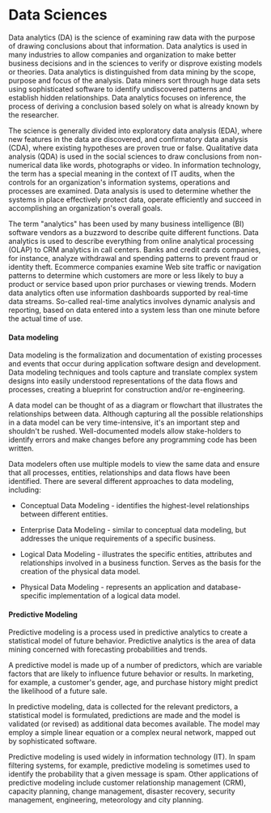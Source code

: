 Data Sciences
=================
Data analytics (DA) is the science of examining raw data with the purpose of drawing conclusions about that information. Data analytics is used in many industries to allow companies and organization to make better business decisions and in the sciences to verify or disprove existing models or theories. Data analytics is distinguished from data mining by the scope, purpose and focus of the analysis. Data miners sort through huge data sets using sophisticated software to identify undiscovered patterns and establish hidden relationships. Data analytics focuses on inference, the process of deriving a conclusion based solely on what is already known by the researcher.

The science is generally divided into exploratory data analysis (EDA), where new features in the data are discovered, and confirmatory data analysis (CDA), where existing hypotheses are proven true or false. Qualitative data analysis (QDA) is used in the social sciences to draw conclusions from non-numerical data like words, photographs or video. In information technology, the term has a special meaning in the context of IT audits, when the controls for an organization's information systems, operations and processes are examined. Data analysis is used to determine whether the systems in place effectively protect data, operate efficiently and succeed in accomplishing an organization's overall goals.

The term "analytics" has been used by many business intelligence (BI) software vendors as a buzzword to describe quite different functions. Data analytics is used to describe everything from online analytical processing (OLAP) to CRM analytics in call centers. Banks and credit cards companies, for instance, analyze withdrawal and spending patterns to prevent fraud or identity theft. Ecommerce companies examine Web site traffic or navigation patterns to determine which customers are more or less likely to buy a product or service based upon prior purchases or viewing trends. Modern data analytics often use information dashboards supported by real-time data streams. So-called real-time analytics involves dynamic analysis and reporting, based on data entered into a system less than one minute before the actual time of use.

#### Data modeling
Data modeling is the formalization and documentation of existing processes and events that occur during application software design and development. Data modeling techniques and tools capture and translate complex system designs into easily understood representations of the data flows and processes, creating a blueprint for construction and/or re-engineering.

A data model can be thought of as a diagram or flowchart that illustrates the relationships between data. Although capturing all the possible relationships in a data model can be very time-intensive, it's an important step and shouldn't be rushed. Well-documented models allow stake-holders to identify errors and make changes before any programming code has been written.

Data modelers often use multiple models to view the same data and ensure that all processes, entities, relationships and data flows have been identified. There are several different approaches to data modeling, including:

- Conceptual Data Modeling - identifies the highest-level relationships between different entities.

- Enterprise Data Modeling - similar to conceptual data modeling, but addresses the unique requirements of a specific business.

- Logical Data Modeling - illustrates the specific entities, attributes and relationships involved in a business function. Serves as the basis for the creation of the physical data model.

- Physical Data Modeling - represents an application and database-specific implementation of a logical data model.

#### Predictive Modeling
Predictive modeling is a process used in predictive analytics to create a statistical model of future behavior. Predictive analytics is the area of data mining concerned with forecasting probabilities and trends.

A predictive model is made up of a number of predictors, which are variable factors that are likely to influence future behavior or results. In marketing, for example, a customer's gender, age, and purchase history might predict the likelihood of a future sale.

In predictive modeling, data is collected for the relevant predictors, a statistical model is formulated, predictions are made and the model is validated (or revised) as additional data becomes available. The model may employ a simple linear equation or a complex neural network, mapped out by sophisticated software.

Predictive modeling is used widely in information technology (IT). In spam filtering systems, for example, predictive modeling is sometimes used to identify the probability that a given message is spam. Other applications of predictive modeling include customer relationship management (CRM), capacity planning, change management, disaster recovery, security management, engineering, meteorology and city planning.
